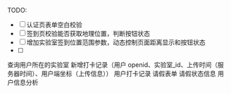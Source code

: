 TODO:

- [ ] 认证页表单空白校验
- [ ] 签到页校验能否获取地理位置，判断按钮状态
- [ ] 增加实验室签到位置范围参数，动态控制页面距离显示和按钮状态
- [ ]

查询用户所在的实验室
新增打卡记录（用户 openid、实验室\_id、上传时间（服务器时间）、用户端坐标（上传信息））
用户打卡记录
请假表单
请假状态信息
用户信息分析
